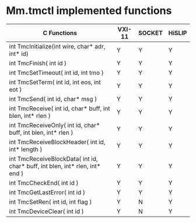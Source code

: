 # Mm.tmctl implemented functions

|C Functions|VXI-11|SOCKET|HiSLIP|
|----|----|----|----|
|int TmcInitialize(int wire, char* adr, int* id)|Y|Y|Y|
|int TmcFinish( int id )|Y|Y|Y|
|int TmcSetTimeout( int id, int tmo )|Y|Y|Y|
|int TmcSetTerm( int id, int eos, int eot )|Y|Y|Y|
|int TmcSend( int id, char* msg )|Y|Y|Y|
|int TmcReceive( int id, char* buff, int blen, int* rlen )|Y|Y|Y|
|int TmcReceiveOnly( int id, char* buff, int blen, int* rlen )|Y|Y|Y|
|int TmcReceiveBlockHeader( int id, int* length )|Y|Y|Y|
|int TmcReceiveBlockData( int id, char* buff, int blen, int* rlen, int* end )|Y|Y|Y|
|int TmcCheckEnd( int id )|Y|Y|Y|
|int TmcGetLastError( int id )|Y|Y|Y|
|int TmcSetRen( int id, int flag )|Y|N|Y|
|int TmcDeviceClear( int id )|Y|N|Y|
